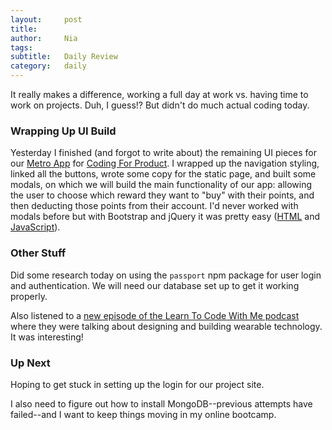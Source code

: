 ```yaml
---
layout:     post
title:      
author:     Nia
tags: 		  
subtitle:  	Daily Review
category:   daily
---
```


It really makes a difference, working a full day at work vs. having time to work on projects. Duh, I guess!? But didn't do much actual coding today.

### Wrapping Up UI Build

Yesterday I finished (and forgot to write about) the remaining UI pieces for our [Metro App](https://github.com/CodingForProduct/metro_reward) for [Coding For Product](http://codingforproduct.com/). I wrapped up the navigation styling, linked all the buttons, wrote some copy for the static page, and built some modals, on which we will build the main functionality of our app: allowing the user to choose which reward they want to "buy" with their points, and then deducting those points from their account. I'd never worked with modals before but with Bootstrap and jQuery it was pretty easy ([HTML](https://github.com/CodingForProduct/metro_reward/blob/master/views/myrewards.ejs) and [JavaScript](https://github.com/CodingForProduct/metro_reward/blob/master/public/js/rewards.js)).


### Other Stuff

Did some research today on using the `passport` npm package for user login and authentication. We will need our database set up to get it working properly.

Also listened to a [new episode of the Learn To Code With Me podcast](https://learntocodewith.me/podcast/using-market-research-to-build-wearable-tech-with-yasmine-mustafa/) where they were talking about designing and building wearable technology. It was interesting!

### Up Next

Hoping to get stuck in setting up the login for our project site.

I also need to figure out how to install MongoDB--previous attempts have failed--and I want to keep things moving in my online bootcamp.
